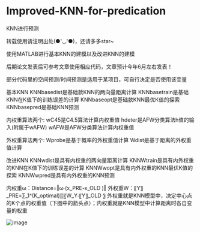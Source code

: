 # Improved-KNN-for-predication

KNN进行预测

转载使用请注明出处(●'◡'●)，还请多多star~

使用MATLAB进行基本KNN的建模以及改进KNN的建模

后期论文发表后可参考文章使用相应代码，文章预计今年6月左右发表！

部分代码里的空间预测/时间预测是适用于某项目，可自行决定是否使用该变量

基本KNN
KNNbasedist是基础款KNN的两向量距离计算
KNNbasetrain是基础KNN在K值下的训练误差的计算
KNNbaseopt是基础款KNN最优K值的探索
KNNbasepred是基础KNN预测

内权重算法两个:
wC45是C4.5算法计算内权重值
hdeter是AFW分类算法h值的输入(附属于wAFW)
wAFW是AFW分类算法计算内权重值

外权重算法两个:
Wprobe是基于概率的外权重值计算
Wdist是基于距离的外权重值计算

改进KNN
KNNwdist是具有内权重的两向量距离计算
KNNWtrain是具有内外权重的KNN在K值下的训练误差的计算
KNNWwopt是具有内外权重的KNN最优K值的探索
KNNWwpred是具有内外权重的KNN预测

内权重ω：Distance=‖ω∙(x_PRE-x_OLD )‖
外权重W：〖Y〗_PRE=∑_1^(K_optimal)▒〖W_Y∙〖Y〗_OLD 〗
外权重就是KNN模型中，决定中心点的K个点的权重值（下图中的箭头点）；内权重就是KNN模型中计算距离时各自变量的权重

![image](https://user-images.githubusercontent.com/55230503/111304230-73bb4f00-8690-11eb-83f5-e4ef55360c78.png)
